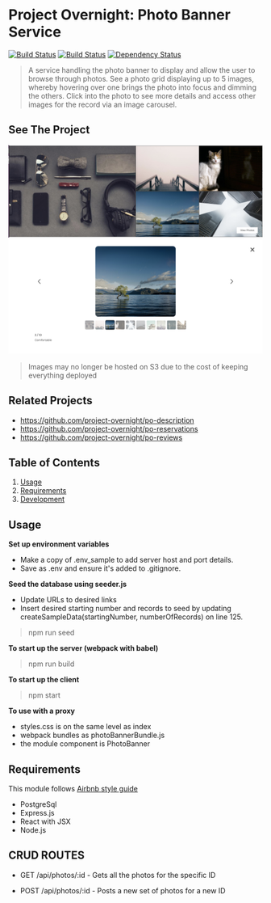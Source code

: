 # Project Overnight: Photo Banner Service

[![Build Status](https://img.shields.io/github/forks/JustinPaoletta/ProjectOvernight.svg?style=for-the-badge)](https://github.com/JustinPaoletta/ProjectOvernight)
[![Build Status](https://img.shields.io/github/stars/JustinPaoletta/ProjectOvernight.svg?style=for-the-badge)](https://github.com/JustinPaoletta/ProjectOvernight)
[![Dependency Status](https://img.shields.io/david/JustinPaoletta/ProjectOvernight.svg?style=for-the-badge)](https://david-dm.org/JustinPaoletta/ProjectOvernight)

> A service handling the photo banner to display and allow the user to browse through photos. See a photo grid displaying up to 5 images, whereby hovering over one brings the photo into focus and dimming the others. Click into the photo to see more details and access other images for the record via an image carousel.

## See The Project

![Homepage](homepage.png)
![photo-module](photo-module.png)

> Images may no longer be hosted on S3 due to the cost of keeping everything deployed

## Related Projects

  - https://github.com/project-overnight/po-description
  - https://github.com/project-overnight/po-reservations
  - https://github.com/project-overnight/po-reviews

## Table of Contents

1. [Usage](#Usage)
1. [Requirements](#requirements)
1. [Development](#development)

## Usage

**Set up environment variables**

- Make a copy of .env_sample to add server host and port details.
- Save as .env and ensure it's added to .gitignore.

**Seed the database using seeder.js**

- Update URLs to desired links
- Insert desired starting number and records to seed by updating createSampleData(startingNumber, numberOfRecords) on line 125.
> npm run seed

**To start up the server (webpack with babel)**

> npm run build

**To start up the client**

> npm start

**To use with a proxy**

- styles.css is on the same level as index
- webpack bundles as photoBannerBundle.js
- the module component is PhotoBanner

## Requirements
This module follows [Airbnb style guide](https://github.com/airbnb/javascript)

- PostgreSql
- Express.js
- React with JSX
- Node.js

## CRUD ROUTES

- GET /api/photos/:id - Gets all the photos for the specific ID

- POST /api/photos/:id - Posts a new set of photos for a new ID


